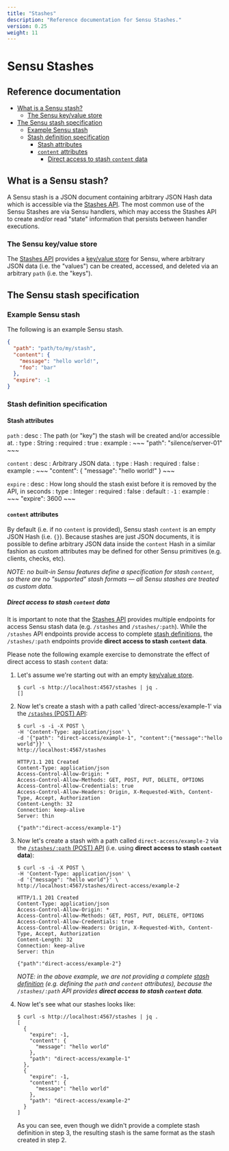 ```yaml
---
title: "Stashes"
description: "Reference documentation for Sensu Stashes."
version: 0.25
weight: 11
---
```


# Sensu Stashes

## Reference documentation

- [What is a Sensu stash?](#what-is-a-sensu-stash)
  - [The Sensu key/value store](#the-sensu-keyvalue-store)
- [The Sensu stash specification](#the-sensu-stash-specification)
  - [Example Sensu stash](#example-sensu-stash)
  - [Stash definition specification](#stash-definition-specification)
    - [Stash attributes](#stash-attributes)
    - [`content` attributes](#content-attributes)
      - [Direct access to stash `content` data](#direct-access-to-stash-content-data)

## What is a Sensu stash?

A Sensu stash is a JSON document containing arbitrary JSON Hash data which is
accessible via the [Stashes API][1]. The most common use of the Sensu Stashes
are via Sensu handlers, which may access the Stashes API to create and/or read
"state" information that persists between handler executions.

### The Sensu key/value store

The [Stashes API][1] provides a [key/value store][1] for Sensu, where arbitrary
JSON data (i.e. the "values") can be created, accessed, and deleted via an
arbitrary `path` (i.e. the "keys").

## The Sensu stash specification

### Example Sensu stash

The following is an example Sensu stash.

~~~ json
{
  "path": "path/to/my/stash",
  "content": {
    "message": "hello world!",
    "foo": "bar"
  },
  "expire": -1
}
~~~

### Stash definition specification

#### Stash attributes

`path`
: desc
  : The path (or "key") the stash will be created and/or accessible at.
: type
  : String
: required
  : true
: example
  : ~~~
    "path": "silence/server-01"
    ~~~

`content`
: desc
  : Arbitrary JSON data.
: type
  : Hash
: required
  : false
: example
  : ~~~
    "content": {
      "message": "hello world!"
    }
    ~~~  

`expire`
: desc
  : How long should the stash exist before it is removed by the API, in seconds
: type
  : Integer
: required
  : false
: default
  : `-1`
: example
  : ~~~
    "expire": 3600
    ~~~

#### `content` attributes

By default (i.e. if no `content` is provided), Sensu stash `content` is an empty
JSON Hash (i.e. `{}`). Because stashes are just JSON documents, it is possible
to define arbitrary JSON data inside the `content` Hash in a similar fashion as
custom attributes may be defined for other Sensu primitives (e.g. clients,
checks, etc).

_NOTE: no built-in Sensu features define a specification for stash `content`, so
there are no "supported" stash formats &mdash; all Sensu stashes are treated as
custom data._

##### Direct access to stash `content` data

It is important to note that the [Stashes API][1] provides multiple endpoints
for access Sensu stash data (e.g. `/stashes` and `/stashes/:path`). While the
`/stashes` API endpoints provide access to complete [stash definitions][2], the
`/stashes/:path` endpoints provide **direct access to stash `content` data**.

Please note the following example exercise to demonstrate the effect of direct
access to stash `content` data:

1. Let's assume we're starting out with an empty [key/value store][4].

   ~~~ shell
   $ curl -s http://localhost:4567/stashes | jq .
   []
   ~~~

2. Now let's create a stash with a path called 'direct-access/example-1' via the
   [`/stashes` (POST) API][5]:

   ~~~ shell
   $ curl -s -i -X POST \
   -H 'Content-Type: application/json' \
   -d '{"path": "direct-access/example-1", "content":{"message":"hello world"}}' \
   http://localhost:4567/stashes

   HTTP/1.1 201 Created
   Content-Type: application/json
   Access-Control-Allow-Origin: *
   Access-Control-Allow-Methods: GET, POST, PUT, DELETE, OPTIONS
   Access-Control-Allow-Credentials: true
   Access-Control-Allow-Headers: Origin, X-Requested-With, Content-Type, Accept, Authorization
   Content-Length: 32
   Connection: keep-alive
   Server: thin

   {"path":"direct-access/example-1"}
   ~~~

3. Now let's create a stash with a path called `direct-access/example-2` via the
   [`/stashes/:path` (POST) API][6] (i.e. using **direct access to stash
   `content` data**):

   ~~~ shell
   $ curl -s -i -X POST \
   -H 'Content-Type: application/json' \
   -d '{"message": "hello world"}' \
   http://localhost:4567/stashes/direct-access/example-2

   HTTP/1.1 201 Created
   Content-Type: application/json
   Access-Control-Allow-Origin: *
   Access-Control-Allow-Methods: GET, POST, PUT, DELETE, OPTIONS
   Access-Control-Allow-Credentials: true
   Access-Control-Allow-Headers: Origin, X-Requested-With, Content-Type, Accept, Authorization
   Content-Length: 32
   Connection: keep-alive
   Server: thin

   {"path":"direct-access/example-2"}
   ~~~

   _NOTE: in the above example, we are not providing a complete [stash
   definition][2] (e.g. defining the `path` and `content` attributes), because
   the `/stashes/:path` API provides **direct access to stash `content` data**._

4. Now let's see what our stashes looks like:

   ~~~ shell
   $ curl -s http://localhost:4567/stashes | jq .
   [
     {
       "expire": -1,
       "content": {
         "message": "hello world"
       },
       "path": "direct-access/example-1"
     },
     {
       "expire": -1,
       "content": {
         "message": "hello world"
       },
       "path": "direct-access/example-2"
     }
   ]
   ~~~

   As you can see, even though we didn't provide a complete stash definition in
   step 3, the resulting stash is the same format as the stash created in step
   2.

[?]:  #
[1]:  ../api/stashes-api.html
[2]:  #stash-definition-specification
[3]:  #content-attributes
[4]:  #the-sensu-keyvalue-store
[5]:  ../api/stashes-api.html#stashes-post
[6]:  ../api/stashes-api.html#stashespath-post
